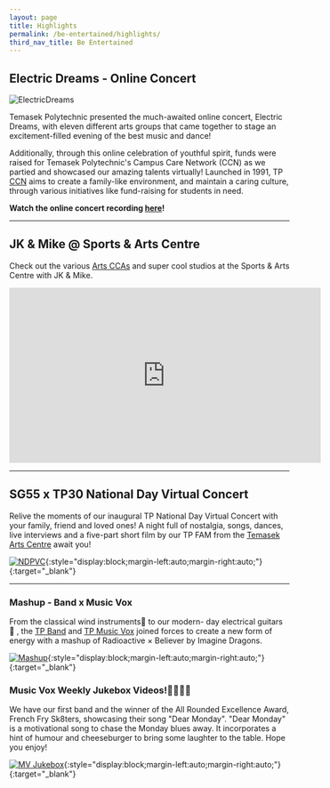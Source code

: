```yaml
---
layout: page
title: Highlights
permalink: /be-entertained/highlights/
third_nav_title: Be Entertained
---
```

## Electric Dreams - Online Concert
![ElectricDreams]({{site.baseurl}}/images/BeEntertained-ElectricDreams1.jpg)

Temasek Polytechnic presented the much-awaited online concert, Electric Dreams, with eleven different arts groups that came together to stage an excitement-filled evening of the best music and dance! 

Additionally, through this online celebration of youthful spirit, funds were raised for Temasek Polytechnic's Campus Care Network (CCN) as we partied and showcased our amazing talents virtually! Launched in 1991, TP [CCN](/be-caring/campus-care-network/) aims to create a family-like environment, and maintain a caring culture, through various initiatives like fund-raising for students in need.

**Watch the online concert recording [here](https://www.youtube.com/watch?v=afTmefWjtiY&feature=youtu.be)!**

---
## JK & Mike @ Sports & Arts Centre
Check out the various [Arts CCAs](/be-involved/performing-arts/) and super cool studios at the Sports & Arts Centre with JK & Mike. 

<div class="bp-youtube">
<iframe width="560" height="315" src="https://www.youtube.com/embed/vtdXDV8jcSg" title="YouTube video player" frameborder="0" allow="accelerometer; autoplay; clipboard-write; encrypted-media; gyroscope; picture-in-picture" allowfullscreen></iframe>   
</div>

---
## **SG55 x TP30 National Day Virtual Concert**
Relive the moments of our inaugural TP National Day Virtual Concert with your family, friend and loved ones! A night full of nostalgia, songs, dances, live interviews and a five-part short film by our TP FAM from the <a href="https://www.youtube.com/channel/UCsBvYR8QMBGml4X08t4kVQA" target="_blank">Temasek Arts Centre</a> await you! 

<!--
<div class="bp-youtube">
    <iframe width="560" height="315" style="display:block;margin-left:auto;margin-right:auto;" src="https://www.youtube.com/embed/z9bb-mYuC6I" frameborder="0" allow="accelerometer; autoplay; encrypted-media; gyroscope; picture-in-picture" allowfullscreen></iframe>
</div>
-->

[![NDPVC]({{site.baseurl}}/images/NDVC.jpg)](https://youtu.be/z9bb-mYuC6I){:style="display:block;margin-left:auto;margin-right:auto;"}{:target="_blank"}

---

### Mashup - Band x Music Vox
From the classical wind instruments🎷 to our modern- day electrical guitars 🎸 , the [TP Band](/performing_arts/band/) and [TP Music Vox](/performing_arts/music_vox/) joined forces to create a new form of energy with a mashup of Radioactive × Believer by Imagine Dragons.

[![Mashup]({{site.baseurl}}/images/BeEntertained-BandxMV.png)](https://www.instagram.com/p/CGeH691HcyH/){:style="display:block;margin-left:auto;margin-right:auto;"}{:target="_blank"}


### Music Vox Weekly Jukebox Videos!🎤🎹🥁🎸
We have our first band and the winner of the All Rounded Excellence Award, French Fry Sk8ters, showcasing their song "Dear Monday". "Dear Monday" is a motivational song to chase the Monday blues away. It incorporates a hint of humour and cheeseburger to bring some laughter to the table. Hope you enjoy! 

[![MV Jukebox]({{site.baseurl}}/images/BeEntertained-MVWkly.png)](https://www.instagram.com/tpmusicvox/channel/){:style="display:block;margin-left:auto;margin-right:auto;"}{:target="_blank"}